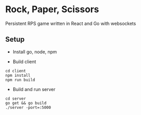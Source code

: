 # Rock, Paper, Scissors

Persistent RPS game written in React and Go with websockets

## Setup

* Install go, node, npm

* Build client

```
cd client
npm install
npm run build
```

* Build and run server

```
cd server
go get && go build
./server -port=:5000
```
